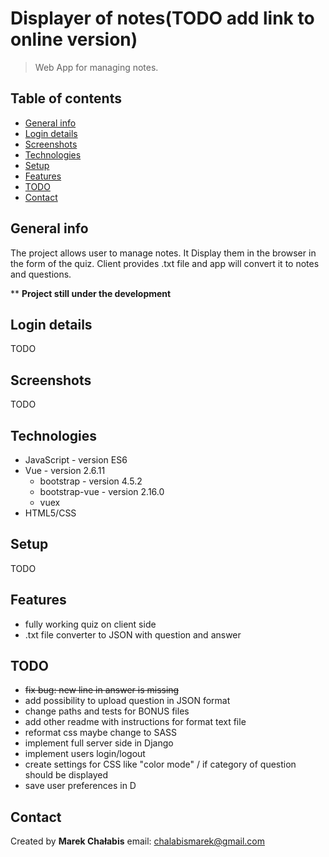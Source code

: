 # Displayer of notes(TODO add link to online version)

> Web App for managing notes.

## Table of contents

- [General info](#general-info)
- [Login details](#login-details)
- [Screenshots](#screenshots)
- [Technologies](#technologies)
- [Setup](#setup)
- [Features](#features)
- [TODO](#TODO)
- [Contact](#contact)

## General info

The project allows user to manage notes. It Display them in the browser in the form of the quiz. Client provides .txt file and app will convert it to notes and questions.

\*\* <b>Project still under the development</b>

## Login details

TODO

## Screenshots

TODO

## Technologies

- JavaScript - version ES6
- Vue - version 2.6.11
  - bootstrap - version 4.5.2
  - bootstrap-vue - version 2.16.0
  - vuex
- HTML5/CSS

## Setup

TODO

## Features

- fully working quiz on client side
- .txt file converter to JSON with question and answer

## TODO

- ~~fix bug: new line in answer is missing~~
- add possibility to upload question in JSON format
- change paths and tests for BONUS files
- add other readme with instructions for format text file
- reformat css maybe change to SASS
- implement full server side in Django
- implement users login/logout
- create settings for CSS like "color mode" / if category of question should be displayed
- save user preferences in D

## Contact

Created by <b>Marek Chałabis</b> email: chalabismarek@gmail.com
